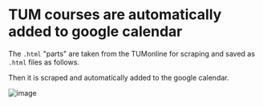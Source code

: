# TUM courses are automatically added to google calendar
The `.html` "parts" are taken from the TUMonline for scraping and saved as `.html` files as follows.

Then it is scraped and automatically added to the google calendar.

![image](https://github.com/user-attachments/assets/e9ff7993-db2c-4e27-b9c6-b637638d8614)
